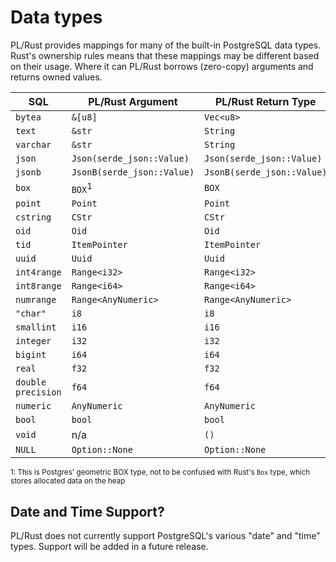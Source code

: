 # Data types

PL/Rust provides mappings for many of the built-in PostgreSQL data types.  Rust's ownership rules means that these
mappings may be different based on their usage.  Where it can PL/Rust borrows (zero-copy) arguments and returns
owned values.

| SQL                | PL/Rust Argument           | PL/Rust Return Type        |
|--------------------|----------------------------|----------------------------|
| `bytea`            | `&[u8]`                    | `Vec<u8>`                  |
| `text`             | `&str`                     | `String`                   |
| `varchar`          | `&str`                     | `String`                   |
| `json`             | `Json(serde_json::Value)`  | `Json(serde_json::Value)`  |
| `jsonb`            | `JsonB(serde_json::Value)` | `JsonB(serde_json::Value)` |
| `box`              | `BOX`<sup>1</sup>          | `BOX`                      |
| `point`            | `Point`                    | `Point`                    |
| `cstring`          | `CStr`                     | `CStr`                     |
| `oid`              | `Oid`                      | `Oid`                      |
| `tid`              | `ItemPointer`              | `ItemPointer`              |
| `uuid`             | `Uuid`                     | `Uuid`                     |
| `int4range`        | `Range<i32>`               | `Range<i32>`               |
| `int8range`        | `Range<i64>`               | `Range<i64>`               |
| `numrange`         | `Range<AnyNumeric>`        | `Range<AnyNumeric>`        |
| `"char"`           | `i8`                       | `i8`                       |
| `smallint`         | `i16`                      | `i16`                      |
| `integer`          | `i32`                      | `i32`                      |
| `bigint`           | `i64`                      | `i64`                      |
| `real`             | `f32`                      | `f32`                      |
| `double precision` | `f64`                      | `f64`                      |
| `numeric`          | `AnyNumeric`               | `AnyNumeric`               |
| `bool`             | `bool`                     | `bool`                     |
| `void`             | n/a                        | `()`                       |
| `NULL`             | `Option::None`             | `Option::None`             |

<sup>1: This is Postgres' geometric BOX type, not to be confused with Rust's `Box` type, which stores allocated data on the heap</sup>

## Date and Time Support?

PL/Rust does not currently support PostgreSQL's various "date" and "time" types.  Support will be added in a future
release.

